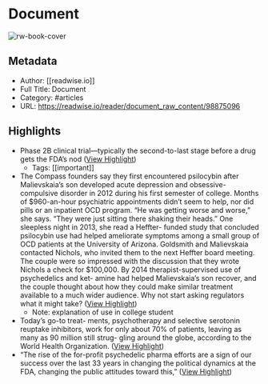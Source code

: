 # Document

![rw-book-cover](https://readwise-assets.s3.amazonaws.com/static/images/article1.be68295a7e40.png)

## Metadata
- Author: [[readwise.io]]
- Full Title: Document
- Category: #articles
- URL: https://readwise.io/reader/document_raw_content/98875096

## Highlights
- Phase 2B ­clinical trial—typically the second-to-last stage before a drug gets the FDA’s nod ([View Highlight](https://read.readwise.io/read/01hcfj5sqwyg4cv5bxhdf17mpd))
    - Tags: [[important]] 
- The Compass founders say they first encountered psilocybin after Malievskaia’s son developed acute depression and obsessive-compulsive disorder in 2012 during his first semester of college. Months of $960-an-hour psychiatric appointments didn’t seem to help, nor did pills or an inpatient OCD program. “He was getting worse and worse,” she says. “They were just sitting there shaking their heads.” One sleepless night in 2013, she read a Heffter- funded study that concluded psilocybin use had helped ameliorate symptoms among a small group of OCD patients at the University of Arizona. Goldsmith and Malievskaia contacted Nichols, who invited them to the next Heffter board meeting. The couple were so impressed with the discussion that they wrote Nichols a check for $100,000. By 2014 therapist-supervised use of psychedelics and ket- amine had helped Malievskaia’s son recover, and the couple thought about how they could make similar treatment available to a much wider audience. Why not start asking regulators what it might take? ([View Highlight](https://read.readwise.io/read/01hcfhxmdvcvq8byfbxdvsadxh))
    - Note: explanation of use in college student
- Today’s go-to treat- ments, psycho­therapy and selective serotonin reuptake inhibitors, work for only about 70% of patients, leaving as many as 90 million still strug- gling around the globe, according to the World Health Organization. ([View Highlight](https://read.readwise.io/read/01hcfhrw6vrg8fxz58afgvhqdk))
- “The rise of the for-profit psychedelic pharma efforts are a sign of our success over the last 33 years in changing the political dynamics at the FDA, changing the public attitudes toward this,” ([View Highlight](https://read.readwise.io/read/01hcfhtmzr7jewjwj7gyfs810c))
